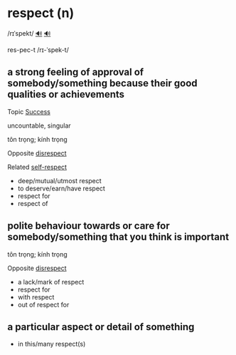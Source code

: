 # respect (n)

/rɪˈspekt/ [🔊](https://www.oxfordlearnersdictionaries.com/media/english/uk_pron/r/res/respe/respect__gb_1.mp3) [🔊](https://www.oxfordlearnersdictionaries.com/media/english/us_pron/r/res/respe/respect__us_1.mp3)

res-pec-t /rɪ-ˈspek-t/

## a strong feeling of approval of somebody/something because their good qualities or achievements

Topic [Success](../topics/success.md#success)

uncountable, singular

tôn trọng; kính trọng

Opposite [disrespect]()

Related [self-respect]()

- deep/mutual/utmost respect
- to deserve/earn/have respect
- respect for
- respect of

## polite behaviour towards or care for somebody/something that you think is important

tôn trọng; kính trọng

Opposite [disrespect]()

- a lack/mark of respect
- respect for
- with respect
- out of respect for

## a particular aspect or detail of something

- in this/many respect(s)